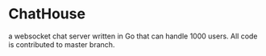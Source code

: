 # ChatHouse
a websocket chat server written in Go that can handle 1000 users.
All code is contributed to master branch.
